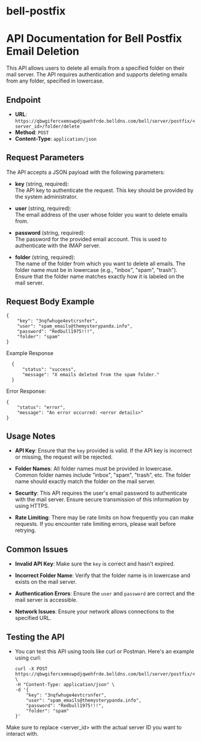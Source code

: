 # bell-postfix

# API Documentation for Bell Postfix Email Deletion

This API allows users to delete all emails from a specified folder on their mail server. The API requires authentication and supports deleting emails from any folder, specified in lowercase.

## Endpoint

- **URL**: `https://qbwgifercxemswpdjqwehfrde.belldns.com/bell/server/postfix/<server_id>/folder/delete`
- **Method**: `POST`
- **Content-Type**: `application/json`

## Request Parameters

The API accepts a JSON payload with the following parameters:

- **key** (string, required):  
  The API key to authenticate the request. This key should be provided by the system administrator.

- **user** (string, required):  
  The email address of the user whose folder you want to delete emails from.

- **password** (string, required):  
  The password for the provided email account. This is used to authenticate with the IMAP server.

- **folder** (string, required):  
  The name of the folder from which you want to delete all emails. The folder name must be in lowercase (e.g., "inbox", "spam", "trash"). Ensure that the folder name matches exactly how it is labeled on the mail server.

## Request Body Example

    {
        "key": "3nqfwhuge4evtcrsnfer",
        "user": "spam_emails@themysterypanda.info",
        "password": "Redbull1975!!!",
        "folder": "spam"
    }

Example Response

      {
          "status": "success",
          "message": "X emails deleted from the spam folder."
      }

Error Response:

    {
        "status": "error",
        "message": "An error occurred: <error details>"
    }

## Usage Notes

- **API Key**: Ensure that the `key` provided is valid. If the API key is incorrect or missing, the request will be rejected.

- **Folder Names**: All folder names must be provided in lowercase. Common folder names include "inbox", "spam", "trash", etc. The folder name should exactly match the folder on the mail server.

- **Security**: This API requires the user's email password to authenticate with the mail server. Ensure secure transmission of this information by using HTTPS.

- **Rate Limiting**: There may be rate limits on how frequently you can make requests. If you encounter rate limiting errors, please wait before retrying.

## Common Issues

- **Invalid API Key**: Make sure the `key` is correct and hasn't expired.

- **Incorrect Folder Name**: Verify that the folder name is in lowercase and exists on the mail server.

- **Authentication Errors**: Ensure the `user` and `password` are correct and the mail server is accessible.

- **Network Issues**: Ensure your network allows connections to the specified URL.

## Testing the API

- You can test this API using tools like curl or Postman. Here's an example using curl:

      curl -X POST https://qbwgifercxemswpdjqwehfrde.belldns.com/bell/server/postfix/<server_id>/folder/delete \
      -H "Content-Type: application/json" \
      -d '{
          "key": "3nqfwhuge4evtcrsnfer",
          "user": "spam_emails@themysterypanda.info",
          "password": "Redbull1975!!!",
          "folder": "spam"
      }'

Make sure to replace <server_id> with the actual server ID you want to interact with.


